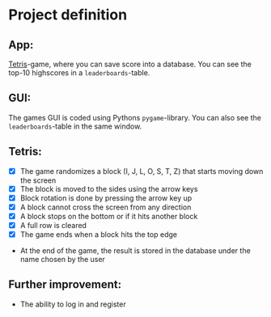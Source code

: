 # Project definition
## App:
[Tetris](https://en.wikipedia.org/wiki/Tetris)-game, where you can save score into a database. You can see the top-10 highscores in a ```leaderboards```-table.

## GUI:
The games GUI is coded using Pythons ```pygame```-library. You can also see the ```leaderboards```-table in the same window.

## Tetris:
- [x] The game randomizes a block (I, J, L, O, S, T, Z) that starts moving down the screen
- [x] The block is moved to the sides using the arrow keys
- [x] Block rotation is done by pressing the arrow key up
- [x] A block cannot cross the screen from any direction
- [x] A block stops on the bottom or if it hits another block
- [x] A full row is cleared
- [x] The game ends when a block hits the top edge
* At the end of the game, the result is stored in the database under the name chosen by the user

## Further improvement:
* The ability to log in and register
